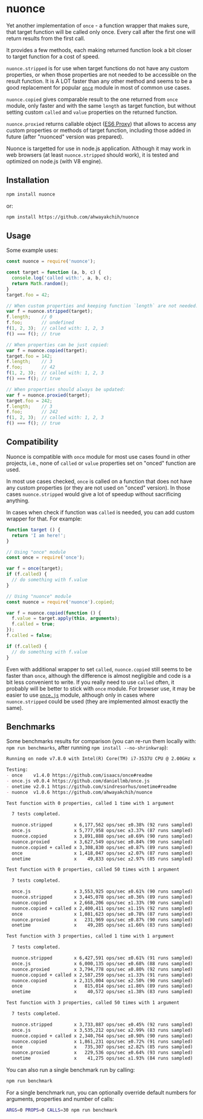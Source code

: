 nuonce
======

Yet another implementation of `once` - a function wrapper that makes sure, that target function will be called only once.
Every call after the first one will return results from the first call.

It provides a few methods, each making returned function look a bit closer to target function for a cost of speed.

`nuonce.stripped` is for use when target functions do not have any custom properties, or when those properties are not needed to be accessible on the result function. It is A LOT faster than any other method and seems to be a good replacement for popular [`once`](https://github.com/isaacs/once) module in most of common use cases.

`nuonce.copied` gives comparable result to the one returned from `once` module, only faster and with the same `length` as target function, but without setting custom `called` and `value` properties on the returned function.

`nuonce.proxied` returns callable object ([ES6 Proxy](https://developer.mozilla.org/en/docs/Web/JavaScript/Reference/Global_Objects/Proxy)) that allows to access any custom properties or methods of target function, including those added in future (after "nuonced" version was prepared).

Nuonce is targetted for use in node.js application. Although it may work in web browsers (at least `nuonce.stripped` should work), it is tested and optimized on node.js (with V8 engine).


## Installation

```sh
npm install nuonce
```

or:

```sh
npm install https://github.com/ahwayakchih/nuonce
```


## Usage

Some example uses:

```js
const nuonce = require('nuonce');

const target = function (a, b, c) {
  console.log('called with:', a, b, c);
  return Math.random();
}
target.foo = 42;

// When custom properties and keeping function `length` are not needed:
var f = nuonce.stripped(target);
f.length;    // 0
f.foo;       // undefined
f(1, 2, 3);  // called with: 1, 2, 3
f() === f(); // true

// When properties can be just copied:
var f = nuonce.copied(target);
target.foo = 142;
f.length;    // 3
f.foo;       // 42
f(1, 2, 3);  // called with: 1, 2, 3
f() === f(); // true

// When properties should always be updated:
var f = nuonce.proxied(target);
target.foo = 242;
f.length;    // 3
f.foo;       // 242
f(1, 2, 3);  // called with: 1, 2, 3
f() === f(); // true
```


## Compatibility

Nuonce is compatible with `once` module for most use cases found in other projects, i.e., none of `called` or `value` properties set on "onced" function are used.

In most use cases checked, `once` is called on a function that does not have any custom properties (or they are not used on "onced" version). In those cases `nuonce.stripped` would give a lot of speedup without sacrificing anything.

In cases when check if function was `called` is needed, you can add custom wrapper for that. For example:

```js
function target () {
  return 'I am here!';
}

// Using "once" module
const once = require('once');

var f = once(target);
if (f.called) {
  // do something with f.value
}

// Using "nuonce" module
const nuonce = require('nuonce').copied;

var f = nuonce.copied(function () {
  f.value = target.apply(this, arguments);
  f.called = true;
});
f.called = false;

if (f.called) {
  // do something with f.value
}
```

Even with additional wrapper to set `called`, `nuonce.copied` still seems to be faster than `once`, although the difference is almost negligible and code is a bit less convenient to write. If you really need to use `called` often, it probably will be better to stick with `once` module.
For browser use, it may be easier to use [`once.js`](https://github.com/daniellmb/once.js) module, although only in cases where `nuonce.stripped` could be used (they are implemented almost exactly the same).


## Benchmarks

Some benchmarks results for comparison (you can re-run them locally with: `npm run benchmarks`, after running `npm install --no-shrinkwrap`):

```markdown
Running on node v7.8.0 with Intel(R) Core(TM) i7-3537U CPU @ 2.00GHz x 4

Testing:
- once    v1.4.0 https://github.com/isaacs/once#readme           
- once.js v0.0.4 https://github.com/daniellmb/once.js            
- onetime v2.0.1 https://github.com/sindresorhus/onetime#readme  
- nuonce  v1.0.6 https://github.com/ahwayakchih/nuonce           

Test function with 0 properties, called 1 time with 1 argument

  7 tests completed.

  nuonce.stripped        x 6,177,562 ops/sec ±0.38% (92 runs sampled)
  once.js                x 5,777,958 ops/sec ±3.37% (87 runs sampled)
  nuonce.copied          x 3,891,888 ops/sec ±0.69% (90 runs sampled)
  nuonce.proxied         x 3,627,549 ops/sec ±0.84% (90 runs sampled)
  nuonce.copied + called x 3,308,830 ops/sec ±0.87% (89 runs sampled)
  once                   x 1,418,047 ops/sec ±2.07% (87 runs sampled)
  onetime                x    49,833 ops/sec ±2.97% (85 runs sampled)

Test function with 0 properties, called 50 times with 1 argument

  7 tests completed.

  once.js                x 3,553,925 ops/sec ±0.61% (90 runs sampled)
  nuonce.stripped        x 3,445,078 ops/sec ±0.36% (89 runs sampled)
  nuonce.copied          x 2,668,206 ops/sec ±1.33% (90 runs sampled)
  nuonce.copied + called x 2,400,411 ops/sec ±1.15% (92 runs sampled)
  once                   x 1,081,623 ops/sec ±0.78% (87 runs sampled)
  nuonce.proxied         x   231,969 ops/sec ±0.87% (90 runs sampled)
  onetime                x    49,285 ops/sec ±1.66% (83 runs sampled)

Test function with 3 properties, called 1 time with 1 argument

  7 tests completed.

  nuonce.stripped        x 6,427,591 ops/sec ±0.61% (91 runs sampled)
  once.js                x 6,000,135 ops/sec ±0.68% (88 runs sampled)
  nuonce.proxied         x 3,794,778 ops/sec ±0.80% (92 runs sampled)
  nuonce.copied + called x 2,587,259 ops/sec ±1.33% (91 runs sampled)
  nuonce.copied          x 2,315,004 ops/sec ±2.50% (90 runs sampled)
  once                   x   815,014 ops/sec ±1.86% (89 runs sampled)
  onetime                x    40,572 ops/sec ±1.38% (83 runs sampled)

Test function with 3 properties, called 50 times with 1 argument

  7 tests completed.

  nuonce.stripped        x 3,733,887 ops/sec ±0.45% (92 runs sampled)
  once.js                x 3,535,212 ops/sec ±2.99% (83 runs sampled)
  nuonce.copied + called x 2,340,764 ops/sec ±0.90% (90 runs sampled)
  nuonce.copied          x 1,861,231 ops/sec ±0.72% (91 runs sampled)
  once                   x   735,307 ops/sec ±2.82% (85 runs sampled)
  nuonce.proxied         x   229,536 ops/sec ±0.64% (93 runs sampled)
  onetime                x    41,275 ops/sec ±1.93% (84 runs sampled)
```

You can also run a single benchmark run by calling:

```sh
npm run benchmark
```

For a single benchmark run, you can optionally override default numbers for arguments, properties and number of calls:

```sh
ARGS=0 PROPS=0 CALLS=30 npm run benchmark
```
